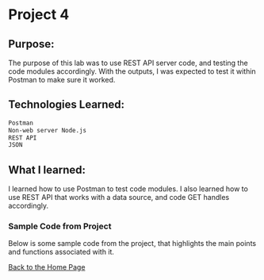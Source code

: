 # Project 4

## Purpose:
The purpose of this lab was to use REST API server code, and testing the code modules accordingly. With the outputs, I was expected to test it within Postman to make sure it worked.

## Technologies Learned:
```markdown
Postman
Non-web server Node.js
REST API
JSON
```
## What I learned:
I learned how to use Postman to test code modules. I also learned how to use REST API that works with a data source, and code GET handles accordingly. 

### Sample Code from Project

Below is some sample code from the project, that highlights the main points and functions associated with it. 

[Back to the Home Page](http://uo-cit-bradyr57.github.io/bradyr57.github.io/)
